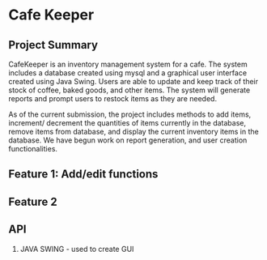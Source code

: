 # Cafe Keeper

## Project Summary 
CafeKeeper is an inventory management system for a cafe. The system includes a database created using mysql and a graphical user interface created using Java Swing. Users are able to update and keep track of their stock of coffee, baked goods, and other items. The system will generate reports and prompt users to restock items as they are needed.

As of the current submission, the project includes methods to add items, increment/ decrement the quantities of items currently in the database, remove items from database, and display the current inventory items in the database. We have begun work on report generation, and user creation functionalities. 

## Feature 1: Add/edit functions 

## Feature 2

## API
1. JAVA SWING - used to create GUI
